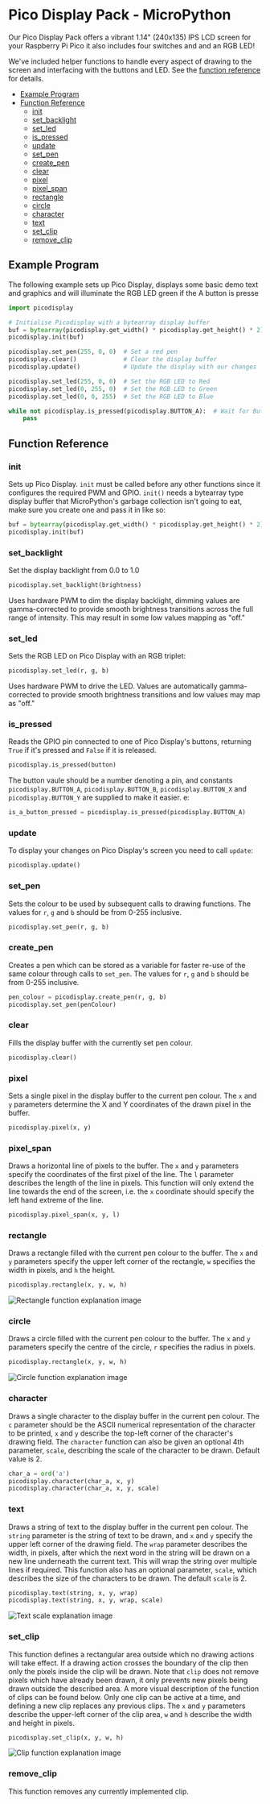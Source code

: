 # Pico Display Pack - MicroPython <!-- omit in toc -->

Our Pico Display Pack offers a vibrant 1.14" (240x135) IPS LCD screen for your Raspberry Pi Pico it also includes four switches and and an RGB LED!

We've included helper functions to handle every aspect of drawing to the screen and interfacing with the buttons and LED. See the [function reference](#function-reference) for details.

- [Example Program](#example-program)
- [Function Reference](#function-reference)
  - [init](#init)
  - [set_backlight](#set_backlight)
  - [set_led](#set_led)
  - [is_pressed](#is_pressed)
  - [update](#update)
  - [set_pen](#set_pen)
  - [create_pen](#create_pen)
  - [clear](#clear)
  - [pixel](#pixel)
  - [pixel_span](#pixel_span)
  - [rectangle](#rectangle)
  - [circle](#circle)
  - [character](#character)
  - [text](#text)
  - [set_clip](#set_clip)
  - [remove_clip](#remove_clip)

## Example Program

The following example sets up Pico Display, displays some basic demo text and graphics and will illuminate the RGB LED green if the A button is presse

```python
import picodisplay

# Initialise Picodisplay with a bytearray display buffer
buf = bytearray(picodisplay.get_width() * picodisplay.get_height() * 2)
picodisplay.init(buf)

picodisplay.set_pen(255, 0, 0)  # Set a red pen
picodisplay.clear()             # Clear the display buffer
picodisplay.update()            # Update the display with our changes

picodisplay.set_led(255, 0, 0)  # Set the RGB LED to Red
picodisplay.set_led(0, 255, 0)  # Set the RGB LED to Green
picodisplay.set_led(0, 0, 255)  # Set the RGB LED to Blue

while not picodisplay.is_pressed(picodisplay.BUTTON_A):  # Wait for Button A to be pressed
    pass
```

## Function Reference

### init

Sets up Pico Display. `init` must be called before any other functions since it configures the required PWM and GPIO. `init()` needs a bytearray type display buffer that MicroPython's garbage collection isn't going to eat, make sure you create one and pass it in like so:

```python
buf = bytearray(picodisplay.get_width() * picodisplay.get_height() * 2)
picodisplay.init(buf)
```

### set_backlight

Set the display backlight from 0.0 to 1.0

```python
picodisplay.set_backlight(brightness)
```

Uses hardware PWM to dim the display backlight, dimming values are gamma-corrected to provide smooth brightness transitions across the full range of intensity. This may result in some low values mapping as "off."

### set_led

Sets the RGB LED on Pico Display with an RGB triplet:

```python
picodisplay.set_led(r, g, b)
```

Uses hardware PWM to drive the LED. Values are automatically gamma-corrected to provide smooth brightness transitions and low values may map as "off."

### is_pressed

Reads the GPIO pin connected to one of Pico Display's buttons, returning `True` if it's pressed and `False` if it is released.

```python
picodisplay.is_pressed(button)
```

The button vaule should be a number denoting a pin, and constants `picodisplay.BUTTON_A`, `picodisplay.BUTTON_B`, `picodisplay.BUTTON_X` and `picodisplay.BUTTON_Y` are supplied to make it easier. e:

```python
is_a_button_pressed = picodisplay.is_pressed(picodisplay.BUTTON_A)
```

### update

To display your changes on Pico Display's screen you need to call `update`:

```python
picodisplay.update()
```

### set_pen

Sets the colour to be used by subsequent calls to drawing functions.  The values for `r`, `g` and `b` should be from 0-255 inclusive.

```python
picodisplay.set_pen(r, g, b)
```

### create_pen

Creates a pen which can be stored as a variable for faster re-use of the same colour through calls to `set_pen`.  The values for `r`, `g` and `b` should be from 0-255 inclusive.

```python
pen_colour = picodisplay.create_pen(r, g, b)
picodisplay.set_pen(penColour)
```

### clear

Fills the display buffer with the currently set pen colour.

```python
picodisplay.clear()
```

### pixel

Sets a single pixel in the display buffer to the current pen colour.  The `x` and `y` parameters determine the X and Y coordinates of the drawn pixel in the buffer.

```python
picodisplay.pixel(x, y)
```

### pixel_span

Draws a horizontal line of pixels to the buffer.  The `x` and `y` parameters specify the coordinates of the first pixel of the line.  The `l` parameter describes the length of the line in pixels.  This function will only extend the line towards the end of the screen, i.e. the `x` coordinate should specify the left hand extreme of the line.

```python
picodisplay.pixel_span(x, y, l)
```

### rectangle

Draws a rectangle filled with the current pen colour to the buffer.  The `x` and `y` parameters specify the upper left corner of the rectangle, `w` specifies the width in pixels, and `h` the height.

```python
picodisplay.rectangle(x, y, w, h)
```

![Rectangle function explanation image](/micropython/modules/pico_display/images/rectangle.png)

### circle

Draws a circle filled with the current pen colour to the buffer.  The `x` and `y` parameters specify the centre of the circle, `r` specifies the radius in pixels.

```python
picodisplay.rectangle(x, y, w, h)
```

![Circle function explanation image](/micropython/modules/pico_display/images/circle.png)

### character

Draws a single character to the display buffer in the current pen colour.  The `c` parameter should be the ASCII numerical representation of the character to be printed, `x` and `y` describe the top-left corner of the character's drawing field.  The `character` function can also be given an optional 4th parameter, `scale`, describing the scale of the character to be drawn.  Default value is 2.

```python
char_a = ord('a')
picodisplay.character(char_a, x, y)
picodisplay.character(char_a, x, y, scale)
```

### text

Draws a string of text to the display buffer in the current pen colour.  The `string` parameter is the string of text to be drawn, and `x` and `y` specify the upper left corner of the drawing field.  The `wrap` parameter describes the width, in pixels, after which the next word in the string will be drawn on a new line underneath the current text.  This will wrap the string over multiple lines if required.  This function also has an optional parameter, `scale`, which describes the size of the characters to be drawn.  The default `scale` is 2.

```python
picodisplay.text(string, x, y, wrap)
picodisplay.text(string, x, y, wrap, scale)
```

![Text scale explanation image](/micropython/modules/pico_display/images/text_scale.png)

### set_clip

This function defines a rectangular area outside which no drawing actions will take effect.  If a drawing action crosses the boundary of the clip then only the pixels inside the clip will be drawn.  Note that `clip` does not remove pixels which have already been drawn, it only prevents new pixels being drawn outside the described area.  A more visual description of the function of clips can be found below.  Only one clip can be active at a time, and defining a new clip replaces any previous clips.  The `x` and `y` parameters describe the upper-left corner of the clip area, `w` and `h` describe the width and height in pixels.

```python
picodisplay.set_clip(x, y, w, h)
```

![Clip function explanation image](/micropython/modules/pico_display/images/clip.png)

### remove_clip

This function removes any currently implemented clip.

